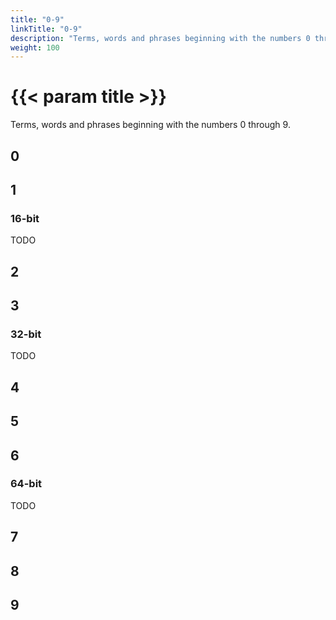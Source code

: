 ```yaml
---
title: "0-9"
linkTitle: "0-9"
description: "Terms, words and phrases beginning with the numbers 0 through 9."
weight: 100
---
```


# {{< param title >}}

Terms, words and phrases beginning with the numbers 0 through 9.

## 0

## 1

### 16-bit

TODO

## 2

## 3

### 32-bit

TODO

## 4

## 5

## 6

### 64-bit

TODO

## 7

## 8

## 9
